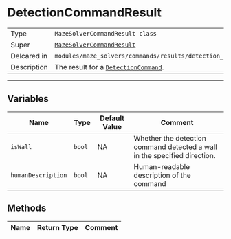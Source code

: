# DetectionCommandResult

| | |
-|-
Type | `MazeSolverCommandResult class`
Super | [`MazeSolverCommandResult`](../Protocols/MazeSolverCommandResult.md)
Delcared in | `modules/maze_solvers/commands/results/detection_command_result.py`
Description | The result for a [`DetectionCommand`](../Commands/DetectionCommand.md).

---

## Variables

Name | Type | Default Value | Comment
 --- | --- | --- | ---
 `isWall` | `bool` | NA | Whether the detection command detected a wall in the specified direction.
`humanDescription` | `bool` | NA | Human-readable description of the command

## Methods

Name | Return Type | Comment
 --- | --- | ---
